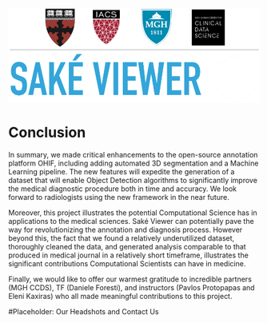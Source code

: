 ![logos](images/logo4.png)

# Conclusion

In summary, we made critical enhancements to the open-source annotation platform OHIF, including adding automated 3D segmentation and a Machine Learning pipeline.  The new features will expedite the generation of a dataset that will enable Object Detection algorithms to significantly improve the medical diagnostic procedure both in time and accuracy.  We look forward to radiologists using the new framework in the near future.

Moreover, this project illustrates the potential Computational Science has in applications to the medical sciences.  Saké Viewer can potentially pave the way for revolutionizing the annotation and diagnosis process.  However beyond this, the fact that we found a relatively underutilized dataset, thoroughly cleaned the data, and generated analysis comparable to that produced in medical journal in a relatively short timeframe, illustrates the significant contributions Computational Scientists can have in medicine.

Finally, we would like to offer our warmest gratitude to incredible partners (MGH CCDS), TF (Daniele Foresti), and instructors (Pavlos Protopapas and Eleni Kaxiras) who all made meaningful contributions to this project.


#Placeholder: Our Headshots and Contact Us